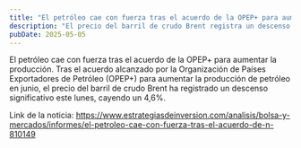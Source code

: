 ```yaml
---
title: "El petróleo cae con fuerza tras el acuerdo de la OPEP+ para aumentar la producción"
description: "El precio del barril de crudo Brent registra un descenso significativo después de que la organización de los productores de petróleo OPEP+ acordara aumentar la producción en junio."
pubDate: 2025-05-05
---
```


El petróleo cae con fuerza tras el acuerdo de la OPEP+ para aumentar la producción. Tras el acuerdo alcanzado por la Organización de Países Exportadores de Petróleo (OPEP+) para aumentar la producción de petróleo en junio, el precio del barril de crudo Brent ha registrado un descenso significativo este lunes, cayendo un 4,6%.

Link de la noticia: https://www.estrategiasdeinversion.com/analisis/bolsa-y-mercados/informes/el-petroleo-cae-con-fuerza-tras-el-acuerdo-de-n-810149